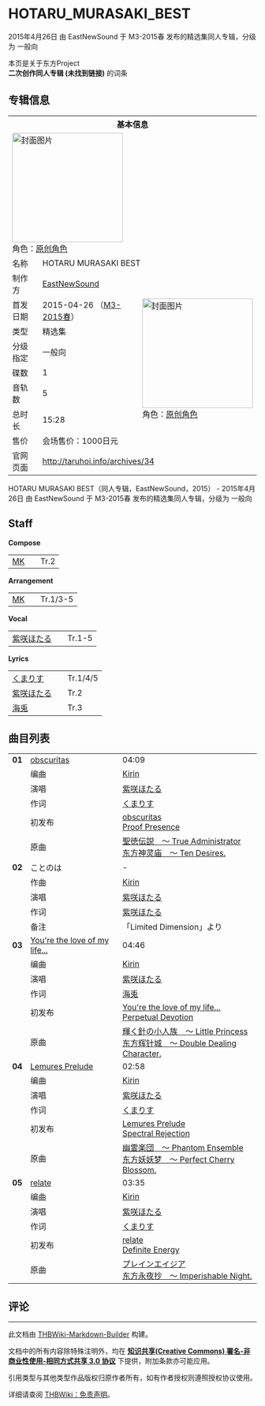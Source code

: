 # HOTARU_MURASAKI_BEST

<!-- source html: G:\repos\THBWiki-Markdown-Builder\THBWikiMarkdown\Temp\main\b\b2\ns0%3AHOTARU_MURASAKI_BEST.html -->

2015年4月26日 由 EastNewSound 于 M3-2015春 发布的精选集同人专辑，分级为 一般向

本页是关于东方Project  
 **二次创作同人专辑 (未找到链接)** 的词条
## 专辑信息

<table><tbody><tr><th colspan="3">基本信息</th></tr><tr><td class="cover-artwork-mobile" colspan="2"><a href="./文件-HOTARU_MURASAKI_BEST封面.jpg.md" class="image" title="封面图片"><img alt="封面图片" src="https://upload.thwiki.cc/thumb/2/27/HOTARU_MURASAKI_BEST%E5%B0%81%E9%9D%A2.jpg/224px-HOTARU_MURASAKI_BEST%E5%B0%81%E9%9D%A2.jpg" decoding="async" loading="lazy" width="224" height="222" srcset="https://upload.thwiki.cc/thumb/2/27/HOTARU_MURASAKI_BEST%E5%B0%81%E9%9D%A2.jpg/336px-HOTARU_MURASAKI_BEST%E5%B0%81%E9%9D%A2.jpg 1.5x, https://upload.thwiki.cc/thumb/2/27/HOTARU_MURASAKI_BEST%E5%B0%81%E9%9D%A2.jpg/448px-HOTARU_MURASAKI_BEST%E5%B0%81%E9%9D%A2.jpg 2x" data-file-width="709" data-file-height="704"></a><div class="cover-char">角色：<a href="/index.php?title=%E5%8E%9F%E5%88%9B%E8%A7%92%E8%89%B2&amp;action=edit&amp;redlink=1" class="new" title="原创角色（页面不存在）">原创角色</a></div></td>
</tr><tr><td class="label">名称</td><td colspan="2"> HOTARU MURASAKI BEST </td></tr><tr><td class="label">制作方</td><td><a href="./EastNewSound.md" title="EastNewSound">EastNewSound</a></td><td class="cover-artwork" rowspan="8" style="min-width:224px;"><a href="./文件-HOTARU_MURASAKI_BEST封面.jpg.md" class="image" title="封面图片"><img alt="封面图片" src="https://upload.thwiki.cc/thumb/2/27/HOTARU_MURASAKI_BEST%E5%B0%81%E9%9D%A2.jpg/224px-HOTARU_MURASAKI_BEST%E5%B0%81%E9%9D%A2.jpg" decoding="async" loading="lazy" width="224" height="222" srcset="https://upload.thwiki.cc/thumb/2/27/HOTARU_MURASAKI_BEST%E5%B0%81%E9%9D%A2.jpg/336px-HOTARU_MURASAKI_BEST%E5%B0%81%E9%9D%A2.jpg 1.5x, https://upload.thwiki.cc/thumb/2/27/HOTARU_MURASAKI_BEST%E5%B0%81%E9%9D%A2.jpg/448px-HOTARU_MURASAKI_BEST%E5%B0%81%E9%9D%A2.jpg 2x" data-file-width="709" data-file-height="704"></a><div class="cover-char">角色：<a href="/index.php?title=%E5%8E%9F%E5%88%9B%E8%A7%92%E8%89%B2&amp;action=edit&amp;redlink=1" class="new" title="原创角色（页面不存在）">原创角色</a></div></td>
</tr><tr><td class="label">首发日期</td><td>2015-04-26&#160;（<a href="/展会作品列表?e=M3%2335">M3-2015春</a>）</td></tr><tr><td class="label">类型</td><td>精选集</td></tr><tr><td class="label">分级指定</td><td>一般向</td></tr><tr><td class="label">碟数</td><td>1</td></tr><tr><td class="label">音轨数</td><td>5</td></tr><tr><td class="label">总时长</td><td>15:28</td></tr><tr><td class="label">售价</td><td>会场售价：1000日元</td></tr>
<tr><td class="label">官网页面</td><td colspan="2"><a rel="nofollow" class="external free" href="http://taruhoi.info/archives/34">http://taruhoi.info/archives/34</a></td></tr></tbody></table>

HOTARU MURASAKI BEST（同人专辑，EastNewSound，2015） - 2015年4月26日 由 EastNewSound 于 M3-2015春 发布的精选集同人专辑，分级为 一般向
## Staff
  
 **Compose**   

<table><tbody><tr><td><a href="./MK.md" title="MK">MK</a></td><td></td><td>Tr.2</td></tr></tbody></table>

  
 **Arrangement**   

<table><tbody><tr><td><a href="./MK.md" title="MK">MK</a></td><td></td><td>Tr.1/3-5</td></tr></tbody></table>

  
 **Vocal**   

<table><tbody><tr><td><a href="./紫咲ほたる.md" title="紫咲ほたる">紫咲ほたる</a></td><td></td><td>Tr.1-5</td></tr></tbody></table>

  
 **Lyrics**   

<table><tbody><tr><td><a href="./くまりす.md" title="くまりす">くまりす</a></td><td></td><td>Tr.1/4/5</td></tr><tr><td><a href="./紫咲ほたる.md" title="紫咲ほたる">紫咲ほたる</a></td><td></td><td>Tr.2</td></tr><tr><td><a href="./海兎.md" title="海兎">海兎</a></td><td></td><td>Tr.3</td></tr></tbody></table>


## 曲目列表

<table><tbody><tr><td id="1" class="infoRD"><b>01</b></td><td id="obscuritas" colspan="2" class="title"><a href="./歌词-obscuritas.md" title="歌词:obscuritas">obscuritas</a><span class="thcsearchlinks"><a rel="nofollow" class="external text" href="https://cd.thwiki.cc?arrange=Kirin&amp;vocal=紫咲ほたる&amp;lyric=くまりす&amp;ogmusic=聖徳伝説　～ True Administrator&amp;fromwiki=HOTARU_MURASAKI_BEST"><span title="搜索相似同人曲"></span></a></span></td><td class="time">04:09</td></tr><tr><td class="left"></td><td class="label">编曲</td><td class="text" colspan="2"><a href="/Kirin" class="mw-redirect" title="Kirin">Kirin</a><span class="thcsearchlinks"><a rel="nofollow" class="external text" href="https://cd.thwiki.cc?arrange=，Kirin&amp;fromwiki=HOTARU_MURASAKI_BEST"><span></span></a></span></td></tr><tr><td class="left"></td><td class="label">演唱</td><td class="text" colspan="2"><a href="./紫咲ほたる.md" title="紫咲ほたる">紫咲ほたる</a><span class="thcsearchlinks"><a rel="nofollow" class="external text" href="https://cd.thwiki.cc?vocal=紫咲ほたる&amp;fromwiki=HOTARU_MURASAKI_BEST"><span></span></a></span></td></tr><tr><td class="left"></td><td class="label">作词</td><td class="text" colspan="2"><a href="./くまりす.md" title="くまりす">くまりす</a><span class="thcsearchlinks"><a rel="nofollow" class="external text" href="https://cd.thwiki.cc?lyric=くまりす&amp;fromwiki=HOTARU_MURASAKI_BEST"><span></span></a></span></td></tr><tr><td class="left"></td><td class="label">初发布</td><td class="text" colspan="2"><a href="/Proof_Presence#1" title="Proof Presence">obscuritas</a><div class="source"><a href="./Proof_Presence.md" title="Proof Presence">Proof Presence</a></div></td></tr><tr><td class="left"></td><td class="label">原曲</td><td class="text" colspan="2"><span class="thcsearchlinks"><a rel="nofollow" class="external text" href="https://cd.thwiki.cc?ogmusic=聖徳伝説　～ True Administrator&amp;fromwiki=HOTARU_MURASAKI_BEST"><span></span></a></span><div class="ogmusic"><a href="/%E8%81%96%E5%BE%B3%E4%BC%9D%E8%AA%AC_%EF%BD%9E_True_Administrator" class="mw-redirect" title="聖徳伝説 ～ True Administrator">聖徳伝説　～ True Administrator</a></div><div class="source"><a href="/%E4%B8%9C%E6%96%B9%E7%A5%9E%E7%81%B5%E5%BA%99_%EF%BD%9E_Ten_Desires." class="mw-redirect" title="东方神灵庙 ～ Ten Desires.">东方神灵庙　～ Ten Desires.</a></div></td></tr>
<tr><td id="2" class="infoRL"><b>02</b></td><td id="ことのは" colspan="2" class="title">ことのは<span class="thcsearchlinks"><a rel="nofollow" class="external text" href="https://cd.thwiki.cc?arrange=Kirin&amp;vocal=紫咲ほたる&amp;lyric=紫咲ほたる&amp;fromwiki=HOTARU_MURASAKI_BEST"><span title="搜索相似同人曲"></span></a></span></td><td class="time">-</td></tr><tr><td class="left"></td><td class="label">作曲</td><td class="text" colspan="2"><a href="/Kirin" class="mw-redirect" title="Kirin">Kirin</a><span class="thcsearchlinks"><a rel="nofollow" class="external text" href="https://cd.thwiki.cc?arrange=Kirin，&amp;fromwiki=HOTARU_MURASAKI_BEST"><span></span></a></span></td></tr><tr><td class="left"></td><td class="label">演唱</td><td class="text" colspan="2"><a href="./紫咲ほたる.md" title="紫咲ほたる">紫咲ほたる</a><span class="thcsearchlinks"><a rel="nofollow" class="external text" href="https://cd.thwiki.cc?vocal=紫咲ほたる&amp;fromwiki=HOTARU_MURASAKI_BEST"><span></span></a></span></td></tr><tr><td class="left"></td><td class="label">作词</td><td class="text" colspan="2"><a href="./紫咲ほたる.md" title="紫咲ほたる">紫咲ほたる</a><span class="thcsearchlinks"><a rel="nofollow" class="external text" href="https://cd.thwiki.cc?lyric=紫咲ほたる&amp;fromwiki=HOTARU_MURASAKI_BEST"><span></span></a></span></td></tr><tr><td class="left"></td><td class="label">备注</td><td class="text" colspan="2">「Limited Dimension」より</td></tr>
<tr><td id="3" class="infoRD"><b>03</b></td><td id="You&#39;re_the_love_of_my_life..." colspan="2" class="title"><a href="./歌词-You're_the_love_of_my_life....md" title="歌词:You&#39;re the love of my life...">You&#39;re the love of my life...</a><span class="thcsearchlinks"><a rel="nofollow" class="external text" href="https://cd.thwiki.cc?arrange=Kirin&amp;vocal=紫咲ほたる&amp;lyric=海兎&amp;ogmusic=輝く針の小人族　～ Little Princess&amp;fromwiki=HOTARU_MURASAKI_BEST"><span title="搜索相似同人曲"></span></a></span></td><td class="time">04:46</td></tr><tr><td class="left"></td><td class="label">编曲</td><td class="text" colspan="2"><a href="/Kirin" class="mw-redirect" title="Kirin">Kirin</a><span class="thcsearchlinks"><a rel="nofollow" class="external text" href="https://cd.thwiki.cc?arrange=，Kirin&amp;fromwiki=HOTARU_MURASAKI_BEST"><span></span></a></span></td></tr><tr><td class="left"></td><td class="label">演唱</td><td class="text" colspan="2"><a href="./紫咲ほたる.md" title="紫咲ほたる">紫咲ほたる</a><span class="thcsearchlinks"><a rel="nofollow" class="external text" href="https://cd.thwiki.cc?vocal=紫咲ほたる&amp;fromwiki=HOTARU_MURASAKI_BEST"><span></span></a></span></td></tr><tr><td class="left"></td><td class="label">作词</td><td class="text" colspan="2"><a href="./海兎.md" title="海兎">海兎</a><span class="thcsearchlinks"><a rel="nofollow" class="external text" href="https://cd.thwiki.cc?lyric=海兎&amp;fromwiki=HOTARU_MURASAKI_BEST"><span></span></a></span></td></tr><tr><td class="left"></td><td class="label">初发布</td><td class="text" colspan="2"><a href="/Perpetual_Devotion#3" title="Perpetual Devotion">You&#39;re the love of my life...</a><div class="source"><a href="./Perpetual_Devotion.md" title="Perpetual Devotion">Perpetual Devotion</a></div></td></tr><tr><td class="left"></td><td class="label">原曲</td><td class="text" colspan="2"><span class="thcsearchlinks"><a rel="nofollow" class="external text" href="https://cd.thwiki.cc?ogmusic=輝く針の小人族　～ Little Princess&amp;fromwiki=HOTARU_MURASAKI_BEST"><span></span></a></span><div class="ogmusic"><a href="/%E8%BC%9D%E3%81%8F%E9%87%9D%E3%81%AE%E5%B0%8F%E4%BA%BA%E6%97%8F_%EF%BD%9E_Little_Princess" class="mw-redirect" title="輝く針の小人族 ～ Little Princess">輝く針の小人族　～ Little Princess</a></div><div class="source"><a href="/%E4%B8%9C%E6%96%B9%E8%BE%89%E9%92%88%E5%9F%8E_%EF%BD%9E_Double_Dealing_Character." class="mw-redirect" title="东方辉针城 ～ Double Dealing Character.">东方辉针城　～ Double Dealing Character.</a></div></td></tr>
<tr><td id="4" class="infoRD"><b>04</b></td><td id="Lemures_Prelude" colspan="2" class="title"><a href="./歌词-Lemures_Prelude.md" title="歌词:Lemures Prelude">Lemures Prelude</a><span class="thcsearchlinks"><a rel="nofollow" class="external text" href="https://cd.thwiki.cc?arrange=Kirin&amp;vocal=紫咲ほたる&amp;lyric=くまりす&amp;ogmusic=幽霊楽団　～ Phantom Ensemble&amp;fromwiki=HOTARU_MURASAKI_BEST"><span title="搜索相似同人曲"></span></a></span></td><td class="time">02:58</td></tr><tr><td class="left"></td><td class="label">编曲</td><td class="text" colspan="2"><a href="/Kirin" class="mw-redirect" title="Kirin">Kirin</a><span class="thcsearchlinks"><a rel="nofollow" class="external text" href="https://cd.thwiki.cc?arrange=，Kirin&amp;fromwiki=HOTARU_MURASAKI_BEST"><span></span></a></span></td></tr><tr><td class="left"></td><td class="label">演唱</td><td class="text" colspan="2"><a href="./紫咲ほたる.md" title="紫咲ほたる">紫咲ほたる</a><span class="thcsearchlinks"><a rel="nofollow" class="external text" href="https://cd.thwiki.cc?vocal=紫咲ほたる&amp;fromwiki=HOTARU_MURASAKI_BEST"><span></span></a></span></td></tr><tr><td class="left"></td><td class="label">作词</td><td class="text" colspan="2"><a href="./くまりす.md" title="くまりす">くまりす</a><span class="thcsearchlinks"><a rel="nofollow" class="external text" href="https://cd.thwiki.cc?lyric=くまりす&amp;fromwiki=HOTARU_MURASAKI_BEST"><span></span></a></span></td></tr><tr><td class="left"></td><td class="label">初发布</td><td class="text" colspan="2"><a href="/Spectral_Rejection#6" title="Spectral Rejection">Lemures Prelude</a><div class="source"><a href="./Spectral_Rejection.md" title="Spectral Rejection">Spectral Rejection</a></div></td></tr><tr><td class="left"></td><td class="label">原曲</td><td class="text" colspan="2"><span class="thcsearchlinks"><a rel="nofollow" class="external text" href="https://cd.thwiki.cc?ogmusic=幽霊楽団　～ Phantom Ensemble&amp;fromwiki=HOTARU_MURASAKI_BEST"><span></span></a></span><div class="ogmusic"><a href="/%E5%B9%BD%E9%9C%8A%E6%A5%BD%E5%9B%A3_%EF%BD%9E_Phantom_Ensemble" class="mw-redirect" title="幽霊楽団 ～ Phantom Ensemble">幽霊楽団　～ Phantom Ensemble</a></div><div class="source"><a href="/%E4%B8%9C%E6%96%B9%E5%A6%96%E5%A6%96%E6%A2%A6_%EF%BD%9E_Perfect_Cherry_Blossom." class="mw-redirect" title="东方妖妖梦 ～ Perfect Cherry Blossom.">东方妖妖梦　～ Perfect Cherry Blossom.</a></div></td></tr>
<tr><td id="5" class="infoRD"><b>05</b></td><td id="relate" colspan="2" class="title"><a href="./歌词-relate.md" title="歌词:relate">relate</a><span class="thcsearchlinks"><a rel="nofollow" class="external text" href="https://cd.thwiki.cc?arrange=Kirin&amp;vocal=紫咲ほたる&amp;lyric=くまりす&amp;ogmusic=プレインエイジア&amp;fromwiki=HOTARU_MURASAKI_BEST"><span title="搜索相似同人曲"></span></a></span></td><td class="time">03:35</td></tr><tr><td class="left"></td><td class="label">编曲</td><td class="text" colspan="2"><a href="/Kirin" class="mw-redirect" title="Kirin">Kirin</a><span class="thcsearchlinks"><a rel="nofollow" class="external text" href="https://cd.thwiki.cc?arrange=，Kirin&amp;fromwiki=HOTARU_MURASAKI_BEST"><span></span></a></span></td></tr><tr><td class="left"></td><td class="label">演唱</td><td class="text" colspan="2"><a href="./紫咲ほたる.md" title="紫咲ほたる">紫咲ほたる</a><span class="thcsearchlinks"><a rel="nofollow" class="external text" href="https://cd.thwiki.cc?vocal=紫咲ほたる&amp;fromwiki=HOTARU_MURASAKI_BEST"><span></span></a></span></td></tr><tr><td class="left"></td><td class="label">作词</td><td class="text" colspan="2"><a href="./くまりす.md" title="くまりす">くまりす</a><span class="thcsearchlinks"><a rel="nofollow" class="external text" href="https://cd.thwiki.cc?lyric=くまりす&amp;fromwiki=HOTARU_MURASAKI_BEST"><span></span></a></span></td></tr><tr><td class="left"></td><td class="label">初发布</td><td class="text" colspan="2"><a href="/Definite_Energy#4" title="Definite Energy">relate</a><div class="source"><a href="./Definite_Energy.md" title="Definite Energy">Definite Energy</a></div></td></tr><tr><td class="left"></td><td class="label">原曲</td><td class="text" colspan="2"><span class="thcsearchlinks"><a rel="nofollow" class="external text" href="https://cd.thwiki.cc?ogmusic=プレインエイジア&amp;fromwiki=HOTARU_MURASAKI_BEST"><span></span></a></span><div class="ogmusic"><a href="/%E3%83%97%E3%83%AC%E3%82%A4%E3%83%B3%E3%82%A8%E3%82%A4%E3%82%B8%E3%82%A2" class="mw-redirect" title="プレインエイジア">プレインエイジア</a></div><div class="source"><a href="/%E4%B8%9C%E6%96%B9%E6%B0%B8%E5%A4%9C%E6%8A%84_%EF%BD%9E_Imperishable_Night." class="mw-redirect" title="东方永夜抄 ～ Imperishable Night.">东方永夜抄　～ Imperishable Night.</a></div></td></tr></tbody></table>


## 评论




---

此文档由 [THBWiki-Markdown-Builder](https://github.com/Delsin-Yu/THBWiki-Markdown-Builder) 构建。

文档中的所有内容除特殊注明外，均在 [**知识共享(Creative Commons) 署名-非商业性使用-相同方式共享 3.0 协议**](https://creativecommons.org/licenses/by-sa/3.0/deed.zh-hans) 下提供，附加条款亦可能应用。

引用类型与其他类型作品版权归原作者所有，如有作者授权则遵照授权协议使用。

详细请查阅 [THBWiki：免责声明](https://thbwiki.cc/THBWiki:%E5%85%8D%E8%B4%A3%E5%A3%B0%E6%98%8E)。

